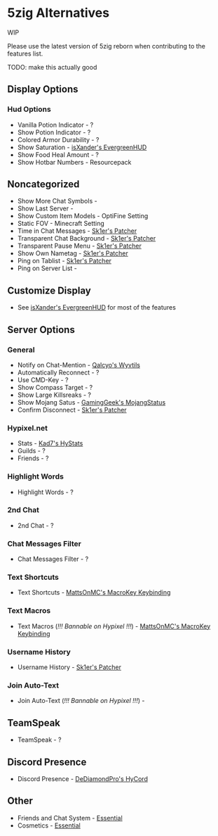 # 5zig Alternatives

WIP

Please use the latest version of 5zig reborn when contributing to the features list.

TODO: make this actually good

## Display Options

### Hud Options

- Vanilla Potion Indicator - ?
- Show Potion Indicator - ?
- Colored Armor Durability - ?
- Show Saturation - [isXander's EvergreenHUD](https://github.com/isXander/EvergreenHUD/releases)
- Show Food Heal Amount - ?
- Show Hotbar Numbers - Resourcepack

## Noncategorized

- Show More Chat Symbols -
- Show Last Server -
- Show Custom Item Models - OptiFine Setting
- Static FOV - Minecraft Setting
- Time in Chat Messages - [Sk1er's Patcher](https://sk1er.club/mods/patcher)
- Transparent Chat Background - [Sk1er's Patcher](https://sk1er.club/mods/patcher)
- Transparent Pause Menu - [Sk1er's Patcher](https://sk1er.club/mods/patcher)
- Show Own Nametag - [Sk1er's Patcher](https://sk1er.club/mods/patcher)
- Ping on Tablist - [Sk1er's Patcher](https://sk1er.club/mods/patcher)
- Ping on Server List -

## Customize Display

- See [isXander's EvergreenHUD](https://github.com/isXander/EvergreenHUD/releases) for most of the features

## Server Options

### General

- Notify on Chat-Mention - [Qalcyo's Wyvtils](https://github.com/Qalcyo/Wyvtils/releases/latest)
- Automatically Reconnect - ?
- Use CMD-Key - ?
- Show Compass Target - ?
- Show Large Killsreaks - ?
- Show Mojang Satus - [GamingGeek's MojangStatus](https://github.com/GamingGeek/MojangStatus/releases/latest)
- Confirm Disconnect - [Sk1er's Patcher](https://sk1er.club/mods/patcher)

### Hypixel.net

- Stats - [Kad7's HyStats](https://www.mediafire.com/file/lkq447zc0yolem5/HyStats-v3.0_%25281.8.9%2529.jar/file)
- Guilds - ?
- Friends - ?

### Highlight Words

- Highlight Words - ?

### 2nd Chat

- 2nd Chat - ?

### Chat Messages Filter

- Chat Messages Filter - ?

### Text Shortcuts

- Text Shortcuts - [MattsOnMC's MacroKey Keybinding](https://www.curseforge.com/minecraft/mc-mods/macrokey-keybinding/files/all?filter-game-version=2020709689%3A5806)

### Text Macros

- Text Macros (*!!! Bannable on Hypixel !!!*) - [MattsOnMC's MacroKey Keybinding](https://www.curseforge.com/minecraft/mc-mods/macrokey-keybinding/files/all?filter-game-version=2020709689%3A5806)

### Username History

- Username History - [Sk1er's Patcher](https://sk1er.club/mods/patcher)

### Join Auto-Text

- Join Auto-Text (*!!! Bannable on Hypixel !!!*) -

## TeamSpeak

- TeamSpeak - ?

## Discord Presence

- Discord Presence - [DeDiamondPro's HyCord](https://github.com/DeDiamondPro/HyCord/releases/latest)

## Other

- Friends and Chat System - [Essential](https://essential.gg)
- Cosmetics - [Essential](https://essential.gg)

